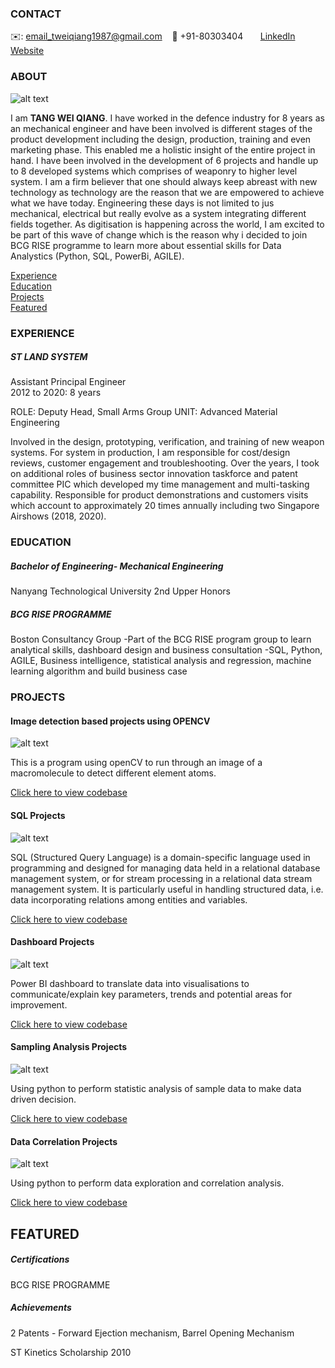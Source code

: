 <!-- CONTACT Section Starts -->
### CONTACT

<!-- Add your details -->
✉️: email_tweiqiang1987@gmail.com
&nbsp;&nbsp; 📲 +91-80303404 
&nbsp;&nbsp;&nbsp;&nbsp;&nbsp; [LinkedIn](https://www.linkedin.com/in/weiqiangtang) 
&nbsp;&nbsp;&nbsp;&nbsp;&nbsp; [Website](https://www.linkedin.com/in/weiqiangtang)
<!-- CONTACT Section Ends -->

<!-- ABOUT Section Starts -->
### ABOUT
<!-- Add link to your picture -->

![alt text](https://raw.githubusercontent.com/akavcuaha/Tang_Wei_Qiang/main/profile%20pic.png)

<!-- Add your details -->

I am __TANG WEI QIANG__. I have worked in the defence industry for 8 years as an mechanical engineer and have been involved is different stages of the product development including the design, production, training and even marketing phase. This enabled me a holistic insight of the entire project in hand. I have been involved in the development of 6 projects and handle up to 8 developed systems which comprises of weaponry to higher level system. 
I am a firm believer that one should always keep abreast with new technology as technology are the reason that we are empowered to achieve what we have today. Engineering these days is not limited to jus mechanical, electrical but really evolve as a system integrating different fields together. As digitisation is happening across the world, I am excited to be part of this wave of change which is the reason why i decided to join BCG RISE programme to learn more about essential skills for Data Analystics (Python, SQL, PowerBi, AGILE). 



<!-- Add link to the sections -->
[Experience](#experience) <br>
[Education](#education) <br>
[Projects](#projects) <br>
[Featured](#featured) <br> 

<!-- ABOUT Section Ends -->

<!-- EXPERIENCE Section Starts -->
### EXPERIENCE
<!-- Add your details -->
##### ST LAND SYSTEM 
Assistant Principal Engineer<br>
2012 to 2020: 8 years

ROLE: Deputy Head, Small Arms Group
UNIT: Advanced Material Engineering

Involved in the design, prototyping, verification, and training of new weapon systems. For system in production, I am responsible for cost/design reviews, customer engagement and troubleshooting. Over the years, I took on additional roles of business sector innovation taskforce and patent committee PIC which developed my time management and multi-tasking capability. Responsible for product demonstrations and customers visits which account to approximately 20 times annually including two Singapore Airshows (2018, 2020). 

<!-- EXPERIENCE Section Ends -->

<!-- EDUCATION Section Starts -->
### EDUCATION
<!-- Add your details -->
##### Bachelor of Engineering- Mechanical Engineering 
Nanyang Technological University
2nd Upper Honors

##### BCG RISE PROGRAMME
Boston Consultancy Group
-Part of the BCG RISE program group to learn analytical skills, dashboard design and business consultation
-SQL, Python, AGILE, Business intelligence, statistical analysis and regression, machine learning algorithm and build business case

<!-- EDUCATION Section Ends -->

<!-- PROJECTS Section Starts -->
### PROJECTS
<!-- Add your details -->

<!-- Add your details -->

#### Image detection based projects using OPENCV
![alt text](https://raw.githubusercontent.com/akavcuaha/Tang_Wei_Qiang/main/Nitrogen%20atom%20detection.jpg)

This is a program using openCV to run through an image of a macromolecule to detect different element atoms.

[Click here to view codebase](https://github.com/akavcuaha/Tang_Wei_Qiang/tree/main/Python/ImageDetectionMolecule)

#### SQL Projects
![alt text](https://raw.githubusercontent.com/akavcuaha/Tang_Wei_Qiang/main/SQL.png)

SQL (Structured Query Language) is a domain-specific language used in programming and designed for managing data held in a relational database management system, or for stream processing in a relational data stream management system. It is particularly useful in handling structured data, i.e. data incorporating relations among entities and variables.

[Click here to view codebase](https://github.com/akavcuaha/Tang_Wei_Qiang/tree/main/SQLcodes)

#### Dashboard Projects
![alt text](https://raw.githubusercontent.com/akavcuaha/Tang_Wei_Qiang/main/dashboard.png)

Power BI dashboard to translate data into visualisations to communicate/explain key parameters, trends and potential areas for improvement.

[Click here to view codebase](https://github.com/akavcuaha/Tang_Wei_Qiang/tree/main/dashboard)

#### Sampling Analysis Projects
![alt text](https://raw.githubusercontent.com/akavcuaha/Tang_Wei_Qiang/main/bootstrap%20sampling.png)

Using python to perform statistic analysis of sample data to make data driven decision.

[Click here to view codebase](https://github.com/akavcuaha/Tang_Wei_Qiang/tree/main/Statistic)

#### Data Correlation Projects
![alt text](https://raw.githubusercontent.com/akavcuaha/Tang_Wei_Qiang/main/bootstrap%20sampling.png)

Using python to perform data exploration and correlation analysis.

[Click here to view codebase](https://github.com/akavcuaha/Tang_Wei_Qiang/tree/main/datacorrelation)

<!-- PROJECTS Section Ends -->

<!-- FEATURED Section Starts -->
## FEATURED
<!-- Add your details -->
##### Certifications
BCG RISE PROGRAMME

##### Achievements
2 Patents - Forward Ejection mechanism, Barrel Opening Mechanism

ST Kinetics Scholarship 2010
<!-- FEATURED Section Ends -->
